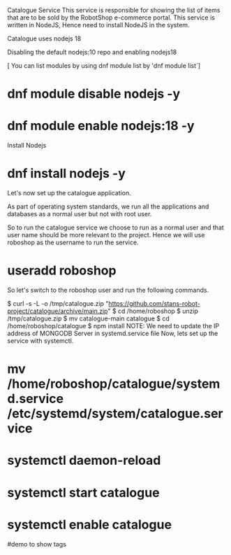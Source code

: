 
Catalogue Service
This service is responsible for showing the list of items that are to be sold by the RobotShop e-commerce portal. This service is written in NodeJS, Hence need to install NodeJS in the system.

Catalogue uses nodejs 18

Disabling the default nodejs:10 repo and enabling nodejs18

[ You can list modules by using dnf module list by 'dnf module list`]

# dnf module disable nodejs -y
# dnf module enable nodejs:18 -y
Install Nodejs

# dnf install nodejs -y  
Let's now set up the catalogue application.

As part of operating system standards, we run all the applications and databases as a normal user but not with root user.

So to run the catalogue service we choose to run as a normal user and that user name should be more relevant to the project. Hence we will use roboshop as the username to run the service.

# useradd roboshop
So let's switch to the roboshop user and run the following commands.

$ curl -s -L -o /tmp/catalogue.zip "https://github.com/stans-robot-project/catalogue/archive/main.zip"
$ cd /home/roboshop
$ unzip /tmp/catalogue.zip
$ mv catalogue-main catalogue
$ cd /home/roboshop/catalogue
$ npm install 
NOTE: We need to update the IP address of MONGODB Server in systemd.service file
Now, lets set up the service with systemctl.

# mv /home/roboshop/catalogue/systemd.service /etc/systemd/system/catalogue.service
# systemctl daemon-reload
# systemctl start catalogue
# systemctl enable catalogue

#demo to show tags